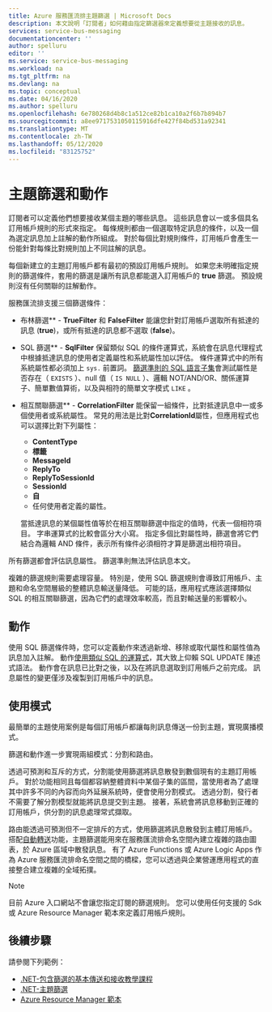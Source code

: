 ```yaml
---
title: Azure 服務匯流排主題篩選 | Microsoft Docs
description: 本文說明「訂閱者」如何藉由指定篩選器來定義想要從主題接收的訊息。
services: service-bus-messaging
documentationcenter: ''
author: spelluru
editor: ''
ms.service: service-bus-messaging
ms.workload: na
ms.tgt_pltfrm: na
ms.devlang: na
ms.topic: conceptual
ms.date: 04/16/2020
ms.author: spelluru
ms.openlocfilehash: 6e780268d4b8c1a512ce82b1ca10a2f6b7b894b7
ms.sourcegitcommit: a8ee9717531050115916dfe427f84bd531a92341
ms.translationtype: MT
ms.contentlocale: zh-TW
ms.lasthandoff: 05/12/2020
ms.locfileid: "83125752"
---
```

# <a name="topic-filters-and-actions"></a>主題篩選和動作

訂閱者可以定義他們想要接收某個主題的哪些訊息。 這些訊息會以一或多個具名訂用帳戶規則的形式來指定。 每條規則都由一個選取特定訊息的條件，以及一個為選定訊息加上註解的動作所組成。 對於每個比對規則條件，訂用帳戶會產生一份能針對每條比對規則加上不同註解的訊息。

每個新建立的主題訂用帳戶都有最初的預設訂用帳戶規則。 如果您未明確指定規則的篩選條件，套用的篩選是讓所有訊息都能選入訂用帳戶的 **true** 篩選。 預設規則沒有任何關聯的註解動作。

服務匯流排支援三個篩選條件：

-   布林篩選** - **TrueFilter** 和 **FalseFilter** 能讓您針對訂用帳戶選取所有抵達的訊息 (**true**)，或所有抵達的訊息都不選取 (**false**)。

-   SQL 篩選** - **SqlFilter** 保留類似 SQL 的條件運算式，系統會在訊息代理程式中根據抵達訊息的使用者定義屬性和系統屬性加以評估。 條件運算式中的所有系統屬性都必須加上 `sys.` 前置詞。 [篩選準則的 SQL 語言子集](service-bus-messaging-sql-filter.md)會測試屬性是否存在（ `EXISTS` ）、null 值（ `IS NULL` ）、邏輯 NOT/AND/OR、關係運算子、簡單數值算術，以及與相符的簡單文字模式 `LIKE` 。

-   相互關聯篩選** - **CorrelationFilter** 能保留一組條件，比對抵達訊息中一或多個使用者或系統屬性。 常見的用法是比對**CorrelationId**屬性，但應用程式也可以選擇比對下列屬性：

    - **ContentType**
     - **標籤**
     - **MessageId**
     - **ReplyTo**
     - **ReplyToSessionId**
     - **SessionId** 
     - **自**
     - 任何使用者定義的屬性。 
     
     當抵達訊息的某個屬性值等於在相互關聯篩選中指定的值時，代表一個相符項目。 字串運算式的比較會區分大小寫。 指定多個比對屬性時，篩選會將它們結合為邏輯 AND 條件，表示所有條件必須相符才算是篩選出相符項目。

所有篩選都會評估訊息屬性。 篩選準則無法評估訊息本文。

複雜的篩選規則需要處理容量。 特別是，使用 SQL 篩選規則會導致訂用帳戶、主題和命名空間層級的整體訊息輸送量降低。 可能的話，應用程式應該選擇類似 SQL 的相互關聯篩選，因為它們的處理效率較高，而且對輸送量的影響較小。

## <a name="actions"></a>動作

使用 SQL 篩選條件時，您可以定義動作來透過新增、移除或取代屬性和屬性值為訊息加入註解。 動作[使用類似 SQL 的運算式](service-bus-messaging-sql-filter.md)，其大致上仰賴 SQL UPDATE 陳述式語法。 動作會在訊息已比對之後，以及在將訊息選取到訂用帳戶之前完成。 訊息屬性的變更僅涉及複製到訂用帳戶中的訊息。

## <a name="usage-patterns"></a>使用模式

最簡單的主題使用案例是每個訂用帳戶都讓每則訊息傳送一份到主題，實現廣播模式。

篩選和動作進一步實現兩組模式：分割和路由。

透過可預測和互斥的方式，分割能使用篩選將訊息散發到數個現有的主題訂用帳戶。 對於功能相同且每個都容納整體資料中某個子集的區間，當使用者為了處理其中許多不同的內容而向外延展系統時，便會使用分割模式。 透過分割，發行者不需要了解分割模型就能將訊息提交到主題。 接著，系統會將訊息移動到正確的訂用帳戶，供分割的訊息處理常式擷取。

路由能透過可預測但不一定排斥的方式，使用篩選將訊息散發到主體訂用帳戶。 搭配[自動轉送](service-bus-auto-forwarding.md)功能，主題篩選能用來在服務匯流排命名空間內建立複雜的路由圖表，於 Azure 區域中散發訊息。 有了 Azure Functions 或 Azure Logic Apps 作為 Azure 服務匯流排命名空間之間的橋樑，您可以透過與企業營運應用程式的直接整合建立複雜的全域拓撲。


> [!NOTE]
> 目前 Azure 入口網站不會讓您指定訂閱的篩選規則。 您可以使用任何支援的 Sdk 或 Azure Resource Manager 範本來定義訂用帳戶規則。 

## <a name="next-steps"></a>後續步驟
請參閱下列範例： 

- [.NET-包含篩選的基本傳送和接收教學課程](https://github.com/Azure/azure-service-bus/tree/master/samples/DotNet/GettingStarted/BasicSendReceiveTutorialwithFilters/BasicSendReceiveTutorialWithFilters)
- [.NET-主題篩選](https://github.com/Azure/azure-service-bus/tree/master/samples/DotNet/Microsoft.Azure.ServiceBus/TopicFilters)
- [Azure Resource Manager 範本](https://docs.microsoft.com/azure/templates/microsoft.servicebus/2017-04-01/namespaces/topics/subscriptions/rules)


